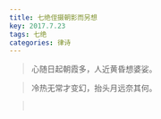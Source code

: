 ```yaml
---
title: 七绝侄摄朝影而另想
key: 2017.7.23
tags: 七绝
categories: 律诗
---
```


<blockquote class="blockquote-center">心随日起朝霞多，人近黄昏想婆娑。
</blockquote>
<blockquote class="blockquote-center">冷热无常才变幻，抬头月远奈其何。
</blockquote>
<blockquote class="blockquote-center"></br>
</blockquote>
